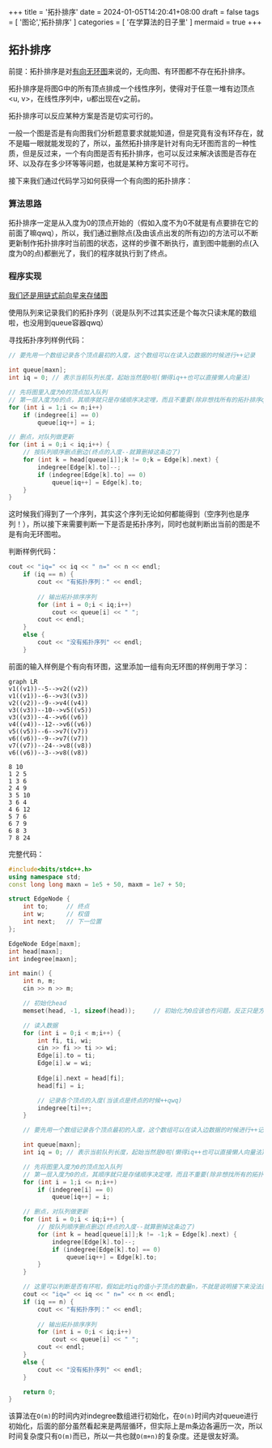 +++
title = '拓扑排序'
date = 2024-01-05T14:20:41+08:00
draft = false
tags = [
    '图论','拓扑排序'
]
categories = [
    '在学算法的日子里'
]
mermaid = true
+++



## 拓扑排序

前提：拓扑排序是对<u>有向无环图</u>来说的，无向图、有环图都不存在拓扑排序。

拓扑排序是将图G中的所有顶点排成一个线性序列，使得对于任意一堆有边顶点<u, v>，在线性序列中，u都出现在v之前。

拓扑排序可以反应某种方案是否是切实可行的。

一般一个图是否是有向图我们分析题意要求就能知道，但是究竟有没有环存在，就不是瞄一眼就能发现的了，所以，虽然拓扑排序是针对有向无环图而言的一种性质，但是反过来，一个有向图是否有拓扑排序，也可以反过来解决该图是否存在环、以及存在多少环等等问题，也就是某种方案可不可行。



接下来我们通过代码学习如何获得一个有向图的拓扑排序：



### 算法思路

拓扑排序一定是从入度为0的顶点开始的（假如入度不为0不就是有点要排在它的前面了嘛qwq），所以，我们通过删除点(及由该点出发的所有边)的方法可以不断更新制作拓扑排序时当前图的状态，这样的步骤不断执行，直到图中能删的点(入度为0的点)都删光了，我们的程序就执行到了终点。



### 程序实现

<u>我们还是用链式前向星来存储图</u>

使用队列来记录我们的拓扑序列（说是队列不过其实还是个每次只读末尾的数组啦，也没用到queue容器qwq）



寻找拓扑序列样例代码：

```cpp
// 要先用一个数组记录各个顶点最初的入度，这个数组可以在读入边数据的时候进行++记录

int queue[maxn];
int iq = 0;	// 表示当前队列长度，起始当然是0啦(懒得iq++也可以直接懒人向量法)

// 先将图里入度为0的顶点加入队列
// 第一层入度为0的点，其顺序就只是存储顺序决定哩，而且不重要(除非想找所有的拓扑排序qwq)
for (int i = 1;i <= n;i++)
    if (indegree[i] == 0)
        queue[iq++] = i;

// 删点，对队列做更新
for (int i = 0;i < iq;i++) {
    // 按队列顺序删点删边(终点的入度--就算删掉这条边了)
    for (int k = head[queue[i]];k != 0;k = Edge[k].next) {
        indegree[Edge[k].to]--;
        if (indegree[Edge[k].to] == 0)
            queue[iq++] = Edge[k].to;
    }
}
```

这时候我们得到了一个序列，其实这个序列无论如何都能得到（空序列也是序列！），所以接下来需要判断一下是否是拓扑序列，同时也就判断出当前的图是不是有向无环图啦。

判断样例代码：

```cpp
cout << "iq=" << iq << " n=" << n << endl;
	if (iq == n) {
		cout << "有拓扑序列：" << endl;
		
		// 输出拓扑排序序列
		for (int i = 0;i < iq;i++)
			cout << queue[i] << " ";
		cout << endl;
	}
	else {
		cout << "没有拓扑序列" << endl;
	}
```



前面的输入样例是个有向有环图，这里添加一组有向无环图的样例用于学习：

```mermaid
graph LR
v1((v1))--5-->v2((v2))
v1((v1))--6-->v3((v3))
v2((v2))--9-->v4((v4))
v3((v3))--10-->v5((v5))
v3((v3))--4-->v6((v6))
v4((v4))--12-->v6((v6))
v5((v5))--6-->v7((v7))
v6((v6))--9-->v7((v7))
v7((v7))--24-->v8((v8))
v6((v6))--3-->v8((v8))
```



```plaintext
8 10
1 2 5
1 3 6
2 4 9
3 5 10
3 6 4
4 6 12
5 7 6
6 7 9
6 8 3
7 8 24
```



完整代码：

```cpp
#include<bits/stdc++.h>
using namespace std;
const long long maxn = 1e5 + 50, maxm = 1e7 + 50;

struct EdgeNode {
	int to;		// 终点
	int w;		// 权值
	int next;	// 下一位置
};

EdgeNode Edge[maxm];
int head[maxn];
int indegree[maxn];

int main() {
	int n, m;
	cin >> n >> m;

	// 初始化head
	memset(head, -1, sizeof(head));		// 初始化为0应该也冇问题，反正只是方便我们判断终点啦，想用向量也行qwq

	// 读入数据
	for (int i = 0;i < m;i++) {
		int fi, ti, wi;
		cin >> fi >> ti >> wi;
		Edge[i].to = ti;
		Edge[i].w = wi;
		
		Edge[i].next = head[fi];
		head[fi] = i;

		// 记录各个顶点的入度(当该点是终点的时候++qwq)
		indegree[ti]++;
	}

	// 要先用一个数组记录各个顶点最初的入度，这个数组可以在读入边数据的时候进行++记录

	int queue[maxn];
	int iq = 0;	// 表示当前队列长度，起始当然是0啦(懒得iq++也可以直接懒人向量法)

	// 先将图里入度为0的顶点加入队列
	// 第一层入度为0的点，其顺序就只是存储顺序决定哩，而且不重要(除非想找所有的拓扑排序qwq)
	for (int i = 1;i <= n;i++)
		if (indegree[i] == 0)
			queue[iq++] = i;

	// 删点，对队列做更新
	for (int i = 0;i < iq;i++) {
		// 按队列顺序删点删边(终点的入度--就算删掉这条边了)
		for (int k = head[queue[i]];k != -1;k = Edge[k].next) {
			indegree[Edge[k].to]--;
			if (indegree[Edge[k].to] == 0)
				queue[iq++] = Edge[k].to;
		}
	}

	// 这里可以判断是否有环啦，假如此时iq的值小于顶点的数量n，不就是说明接下来没法删边了嘛，也就是说最后剩下了环。
	cout << "iq=" << iq << " n=" << n << endl;
	if (iq == n) {
		cout << "有拓扑序列：" << endl;
		
		// 输出拓扑排序序列
		for (int i = 0;i < iq;i++)
			cout << queue[i] << " ";
		cout << endl;
	}
	else {
		cout << "没有拓扑序列" << endl;
	}

	return 0;
}

```

该算法在`O(m)`的时间内对indegree数组进行初始化，在`O(n)`时间内对queue进行初始化，后面的部分虽然看起来是两层循环，但实际上是m条边各遍历一次，所以时间复杂度只有`O(m)`而已，所以一共也就`O(m+n)`的复杂度。还是很友好滴。
